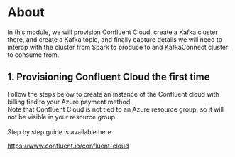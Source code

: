 # About

In this module, we will provision Confluent Cloud, create a Kafka cluster there, and create a Kafka topic, and finally capture details we will need to interop with the cluster from Spark to produce to and KafkaConnect cluster to consume from.

## 1. Provisioning Confluent Cloud the first time

Follow the steps below to create an instance of the Confluent cloud with billing tied to your Azure payment method.
<br>Note that Confluent Cloud is not tied to an Azure resource group, so it will not be visible in your resource group.
<br><br>Step by step guide is available here

https://www.confluent.io/confluent-cloud
